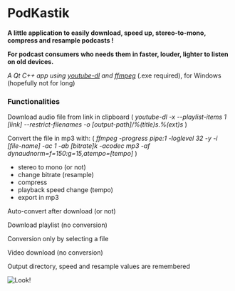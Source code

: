 # PodKastik
**A little application to easily download, speed up, stereo-to-mono, compress and resample podcasts !**

**For podcast consumers who needs them in faster, louder, lighter to listen on old devices.**

*A Qt C++ app using [youtube-dl](https://github.com/ytdl-org/youtube-dl/blob/master/README.md#options) and [ffmpeg](https://ffmpeg.org/documentation.html)* (.exe required), for Windows (hopefully not for long)

### Functionalities ###
Download audio file from link in clipboard ( *youtube-dl -x --playlist-items 1 [link] --restrict-filenames -o [output-path]/%(title)s.%(ext)s* )

Convert the file in mp3 with: ( *ffmpeg -progress pipe:1 -loglevel 32 -y -i [file-name] -ac 1 -ab [bitrate]k -acodec mp3 -af dynaudnorm=f=150:g=15,atempo=[tempo]* )

- stereo to mono (or not)
- change bitrate (resample)
- compress
- playback speed change (tempo)
- export in mp3

Auto-convert after download (or not)

Download playlist (no conversion)

Conversion only by selecting a file

Video download (no conversion)

Output directory, speed and resample values are remembered

![Look!](/src/screenshot.PNGraw=true "Screenshot")
